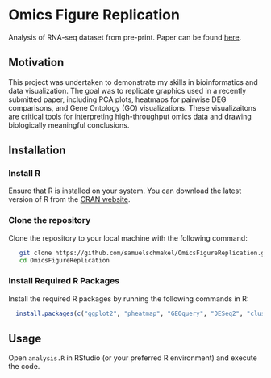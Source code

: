 # Omics Figure Replication
Analysis of RNA-seq dataset from pre-print. Paper can be found [here](https://pubmed.ncbi.nlm.nih.gov/39677760/). 

## Motivation
This project was undertaken to demonstrate my skills in bioinformatics and data visualization. The goal was to replicate graphics used in a recently submitted paper, including PCA plots, heatmaps for pairwise DEG comparisons, and Gene Ontology (GO) visualizations. These visualizaitons are critical tools for interpreting high-throughput omics data and drawing biologically meaningful conclusions.

## Installation
### Install R
Ensure that R is installed on your system. You can download the latest version of R from the [CRAN website](https://www.r-project.org/).

### Clone the repository
Clone the repository to your local machine with the following command:
```bash
   git clone https://github.com/samuelschmakel/OmicsFigureReplication.git
   cd OmicsFigureReplication
```

### Install Required R Packages
Install the required R packages by running the following commands in R:
```R
  install.packages(c("ggplot2", "pheatmap", "GEOquery", "DESeq2", "clusterProfiler", "org.Hs.eg.db"))
```

## Usage
Open `analysis.R` in RStudio (or your preferred R environment) and execute the code.
